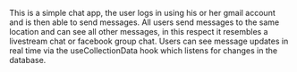 This is a simple chat app, the user logs in using his or her gmail account and is then able to send messages.
All users send messages to the same location and can see all other messages, in this respect it resembles
a livestream chat or facebook group chat. Users can see message updates in real time  via the useCollectionData
hook which listens for changes in the database.

